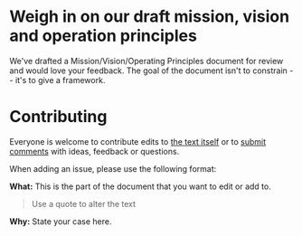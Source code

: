 # Weigh in on our draft mission, vision and operation principles

We've drafted a Mission/Vision/Operating Principles document for review and would love your feedback. The goal of the document isn't to constrain -- it's to give a framework. 

# Contributing
Everyone is welcome to contribute edits to [the text itself](https://github.com/codeforamerica/Mission-Vision-and-Operating-Principles/blob/master/Draft.md) or to [submit comments](https://github.com/codeforamerica/Mission-Vision-and-Operating-Principles/issues/new) with ideas, feedback or questions.

When adding an issue, please use the following format: 

**What:** This is the part of the document that you want to edit or add to. 

> Use a quote to alter the text 

**Why:** State your case here. 
